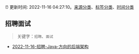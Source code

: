 :alarm_clock: 更新时间: 2022-11-16 04:27:10。[来源分类](../README.md)、[标签分类](../TAGS.md)、[时间分类](../TIMELINE.md)

## 招聘面试


> 关键字：`招聘`、`面试`



- [2022-11-16-招聘-Java-方向的后端架构](https://www.v2ex.com/t/895610) 
